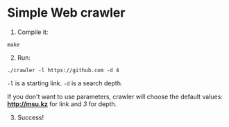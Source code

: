 # Simple Web crawler
1. Compile it:
```
make
```
2. Run:
```
./crawler -l https://github.com -d 4
```
`-l` is a starting link.
`-d` is a search depth.

If you don't want to use parameters, crawler will choose the default values: **http://msu.kz** for link and *3* for depth.

3. Success!
